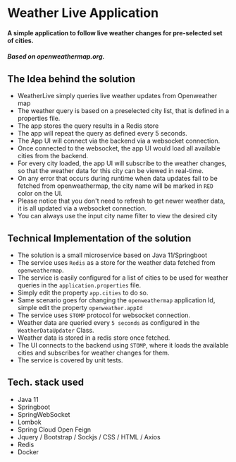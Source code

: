 # Weather Live Application
#### A simple application to follow live weather changes for pre-selected set of cities. 
##### Based on openweathermap.org.

## The Idea behind the solution
 * WeatherLive simply queries live weather updates from Openweather map
 * The weather query is based on a preselected city list, that is defined in a properties file.
 * The app stores the query results in a Redis store
 * The app will repeat the query as defined every 5 seconds.
 * The App UI will connect via the backend via a websocket connection.
 * Once connected to the websocket, the app UI would load all available cities from the backend.
 * For every city loaded, the app UI will subscribe to the weather changes, so that the weather data for this city can be viewed in real-time.
 * On any error that occurs during runtime when data updates fail to be fetched from openweathermap, the city name will be marked in `RED` color on the UI.
 * Please notice that you don't need to refresh to get newer weather data, it is all updated via a websocket connection.
 * You can always use the input city name filter to view the desired city

## Technical Implementation of the solution
 * The solution is a small microservice based on Java 11/Springboot
 * The service uses `Redis` as a store for the weather data fetched from `openweathermap`.
 * The service is easily configured for a list of cities to be used for weather queries in the `application.properties` file.
 * Simply edit the property `app.cities` to do so.
 * Same scenario goes for changing the `openweathermap` application Id, simple edit the property `openweather.appId`
 * The service uses `STOMP` protocol for websocket connection.
 * Weather data are queried every `5 seconds` as configured in the `WeatherDataUpdater` Class.
 * Weather data is stored in a redis store once fetched.
 * The UI connects to the backend using `STOMP`, where it loads the available cities and subscribes for weather changes for them.
 * The service is covered by unit tests.

## Tech. stack used
 * Java 11
 * Springboot
 * SpringWebSocket
 * Lombok
 * Spring Cloud Open Feign
 * Jquery / Bootstrap / Sockjs / CSS / HTML / Axios
 * Redis
 * Docker





